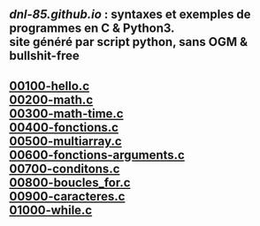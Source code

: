 
*dnl-85.github.io* : syntaxes et exemples de programmes en C & Python3.  
site généré par script python, sans OGM & bullshit-free  
-----
[00100-hello.c](https://raw.githubusercontent.com/dnl-85/dnl-85.github.io/main/C/00100-hello.c)  
[00200-math.c](https://raw.githubusercontent.com/dnl-85/dnl-85.github.io/main/C/00200-math.c)  
[00300-math-time.c](https://raw.githubusercontent.com/dnl-85/dnl-85.github.io/main/C/00300-math-time.c)  
[00400-fonctions.c](https://raw.githubusercontent.com/dnl-85/dnl-85.github.io/main/C/00400-fonctions.c)  
[00500-multiarray.c](https://raw.githubusercontent.com/dnl-85/dnl-85.github.io/main/C/00500-multiarray.c)  
[00600-fonctions-arguments.c](https://raw.githubusercontent.com/dnl-85/dnl-85.github.io/main/C/00600-fonctions-arguments.c)  
[00700-conditons.c](https://raw.githubusercontent.com/dnl-85/dnl-85.github.io/main/C/00700-conditons.c)  
[00800-boucles_for.c](https://raw.githubusercontent.com/dnl-85/dnl-85.github.io/main/C/00800-boucles_for.c)  
[00900-caracteres.c](https://raw.githubusercontent.com/dnl-85/dnl-85.github.io/main/C/00900-caracteres.c)  
[01000-while.c](https://raw.githubusercontent.com/dnl-85/dnl-85.github.io/main/C/01000-while.c)  
-----
